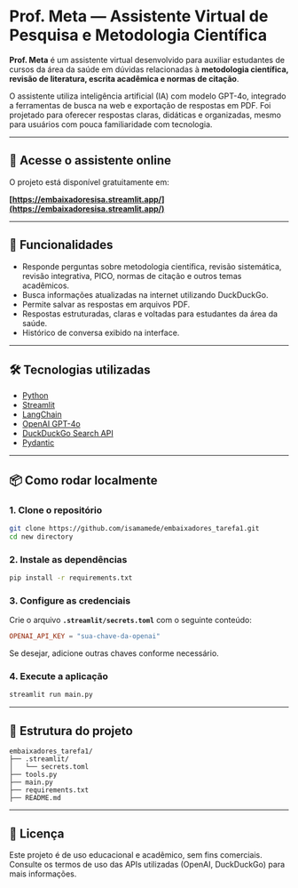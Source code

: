 # Prof. Meta — Assistente Virtual de Pesquisa e Metodologia Científica

**Prof. Meta** é um assistente virtual desenvolvido para auxiliar estudantes de cursos da área da saúde em dúvidas relacionadas à **metodologia científica, revisão de literatura, escrita acadêmica e normas de citação**.

O assistente utiliza inteligência artificial (IA) com modelo GPT-4o, integrado a ferramentas de busca na web e exportação de respostas em PDF. Foi projetado para oferecer respostas claras, didáticas e organizadas, mesmo para usuários com pouca familiaridade com tecnologia.

---

## 🔗 Acesse o assistente online

O projeto está disponível gratuitamente em:

**[https://embaixadoresisa.streamlit.app/](https://embaixadoresisa.streamlit.app/)**

---

## 🚀 Funcionalidades

- Responde perguntas sobre metodologia científica, revisão sistemática, revisão integrativa, PICO, normas de citação e outros temas acadêmicos.
- Busca informações atualizadas na internet utilizando DuckDuckGo.
- Permite salvar as respostas em arquivos PDF.
- Respostas estruturadas, claras e voltadas para estudantes da área da saúde.
- Histórico de conversa exibido na interface.

---

## 🛠️ Tecnologias utilizadas

- [Python](https://www.python.org/)
- [Streamlit](https://streamlit.io/)
- [LangChain](https://www.langchain.com/)
- [OpenAI GPT-4o](https://platform.openai.com/)
- [DuckDuckGo Search API](https://duckduckgo.com/)
- [Pydantic](https://docs.pydantic.dev/)

---

## 📦 Como rodar localmente

### 1. Clone o repositório

```bash
git clone https://github.com/isamamede/embaixadores_tarefa1.git
cd new directory
```

### 2. Instale as dependências

```bash
pip install -r requirements.txt
```

### 3. Configure as credenciais

Crie o arquivo **`.streamlit/secrets.toml`** com o seguinte conteúdo:

```toml
OPENAI_API_KEY = "sua-chave-da-openai"
```

Se desejar, adicione outras chaves conforme necessário.

### 4. Execute a aplicação

```bash
streamlit run main.py
```

---

## 📁 Estrutura do projeto

```
embaixadores_tarefa1/
├── .streamlit/
│   └── secrets.toml
├── tools.py
├── main.py
├── requirements.txt
├── README.md
```

---

## 📜 Licença

Este projeto é de uso educacional e acadêmico, sem fins comerciais. Consulte os termos de uso das APIs utilizadas (OpenAI, DuckDuckGo) para mais informações.
